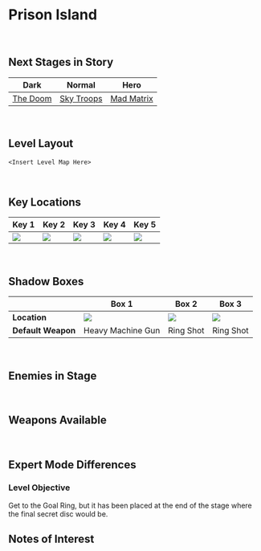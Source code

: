 # Prison Island

<br />

## Next Stages in Story
|Dark|Normal|Hero|
|--|--|--|
|[The Doom](/Levels/TheDoom)|[Sky Troops](/Levels/SkyTroops)|[Mad Matrix](/Levels/MadMatrix)|

<br />

## Level Layout
```
<Insert Level Map Here>
```

<br />

## Key Locations
|Key 1|Key 2|Key 3|Key 4|Key 5|
|--|--|--|--|--|
|[ ![](/img/PrisonIsland/PrisonIsland-Key1.png) ](/img/PrisonIsland/PrisonIsland-Key1.png)|[ ![](/img/PrisonIsland/PrisonIsland-Key2.png) ](/img/PrisonIsland/PrisonIsland-Key2.png)|[ ![](/img/PrisonIsland/PrisonIsland-Key3.png) ](/img/PrisonIsland/PrisonIsland-Key3.png)|[ ![](/img/PrisonIsland/PrisonIsland-Key4.png) ](/img/PrisonIsland/PrisonIsland-Key4.png)|[ ![](/img/PrisonIsland/PrisonIsland-Key5.png) ](/img/PrisonIsland/PrisonIsland-Key5.png)|

<br />

## Shadow Boxes
| |Box 1|Box 2|Box 3|
|-|-|-|-|
|__Location__|[ ![](/img/PrisonIsland/PrisonIslandShadowBox1.png) ](/img/PrisonIsland/PrisonIslandShadowBox1.png)|[ ![](/img/PrisonIsland/PrisonIslandShadowBox2.png) ](/img/PrisonIsland/PrisonIslandShadowBox2.png)|[ ![](/img/PrisonIsland/PrisonIslandShadowBox3.png) ](/img/PrisonIsland/PrisonIslandShadowBox3.png)|
|__Default Weapon__|Heavy Machine Gun|Ring Shot|Ring Shot|

<br />

## Enemies in Stage

<br />

## Weapons Available

<br />

## Expert Mode Differences

### Level Objective
Get to the Goal Ring, but it has been placed at the end of the stage where the final secret disc would be.

## Notes of Interest

<br />